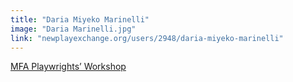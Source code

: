 ```yaml
---
title: "Daria Miyeko Marinelli"
image: "Daria Marinelli.jpg"
link: "newplayexchange.org/users/2948/daria-miyeko-marinelli"
---
```


[MFA Playwrights’ Workshop](/programs/mfa-playwrights-workshop)
